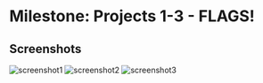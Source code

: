 # Milestone: Projects 1-3 - FLAGS!

## Screenshots
![screenshot1](https://github.com/khumargirdhar/100DaysOfSwift/blob/main/04-FLAGS!%20(Milestone-Projects-1-3)/Screenshots/M1-01.png)
![screenshot2](https://github.com/khumargirdhar/100DaysOfSwift/blob/main/04-FLAGS!%20(Milestone-Projects-1-3)/Screenshots/M1-02.png)
![screenshot3](https://github.com/khumargirdhar/100DaysOfSwift/blob/main/04-FLAGS!%20(Milestone-Projects-1-3)/Screenshots/M1-03.png)
